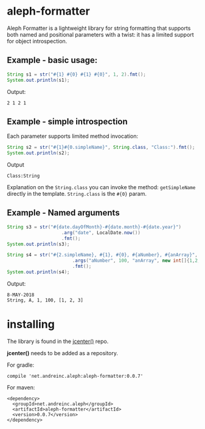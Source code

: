 # aleph-formatter

Aleph Formatter is a lightweight library for string formatting that supports both named and positional parameters with a twist: it has a limited support for object introspection.

## Example - basic usage:

```java
String s1 = str("#{1} #{0} #{1} #{0}", 1, 2).fmt();
System.out.println(s1);
```    

Output:

```
2 1 2 1
```

## Example - simple introspection

Each parameter supports limited method invocation:

```java
String s2 = str("#{1}#{0.simpleName}", String.class, "Class:").fmt();
System.out.println(s2);
```        

Output

```
Class:String
```

Explanation on the `String.class` you can invoke the method: `getSimpleName` directly in the template. `String.class` is the `#{0}` param. 

## Example - Named arguments

```java
String s3 = str("#{date.dayOfMonth}-#{date.month}-#{date.year}")
                    .arg("date", LocalDate.now())
                    .fmt();
System.out.println(s3);

String s4 = str("#{2.simpleName}, #{1}, #{0}, #{aNumber}, #{anArray}", 1, "A", String.class)
                        .args("aNumber", 100, "anArray", new int[]{1,2,3,})
                        .fmt();
System.out.println(s4);                        
```                        

Output:

```
8-MAY-2018
String, A, 1, 100, [1, 2, 3]
```

# installing

The library is found in the [jcenter()](https://bintray.com/nomemory/maven/aleph-formatter) repo.

**jcenter()** needs to be added as a repository. 

For gradle:

```
compile 'net.andreinc.aleph:aleph-formatter:0.0.7'
```

For maven:


```
<dependency>
  <groupId>net.andreinc.aleph</groupId>
  <artifactId>aleph-formatter</artifactId>
  <version>0.0.7</version>
</dependency>
```

